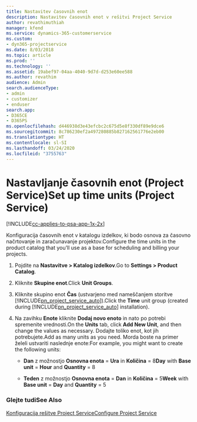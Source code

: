```yaml
---
title: Nastavitev časovnih enot
description: Nastavitev časovnih enot v rešitvi Project Service
author: revathimuthiah
manager: kfend
ms.service: dynamics-365-customerservice
ms.custom:
- dyn365-projectservice
ms.date: 8/03/2018
ms.topic: article
ms.prod: ''
ms.technology: ''
ms.assetid: 19abef97-04aa-4040-9d7d-d253e60ee588
ms.author: revathim
audience: Admin
search.audienceType:
- admin
- customizer
- enduser
search.app:
- D365CE
- D365PS
ms.openlocfilehash: d446938d3e43efcbc2c675d5e8f330df89e9dce6
ms.sourcegitcommit: 8c786230ef2a497280885b827162561776e2eb00
ms.translationtype: HT
ms.contentlocale: sl-SI
ms.lasthandoff: 03/24/2020
ms.locfileid: "3755763"
---
```

# <a name="set-up-time-units-project-service"></a><span data-ttu-id="643c9-103">Nastavljanje časovnih enot (Project Service)</span><span class="sxs-lookup"><span data-stu-id="643c9-103">Set up time units (Project Service)</span></span>

[!INCLUDE[cc-applies-to-psa-app-1x-2x](../includes/cc-applies-to-psa-app-1x-2x.md)]

<span data-ttu-id="643c9-104">Konfiguracija časovnih enot v katalogu izdelkov, ki bodo osnova za časovno načrtovanje in zaračunavanje projektov.</span><span class="sxs-lookup"><span data-stu-id="643c9-104">Configure the time units in the product catalog that you’ll use as a base for scheduling and billing your projects.</span></span>  
  
1. <span data-ttu-id="643c9-105">Pojdite na **Nastavitve > Katalog izdelkov**.</span><span class="sxs-lookup"><span data-stu-id="643c9-105">Go to **Settings > Product Catalog**.</span></span>  
  
2. <span data-ttu-id="643c9-106">Kliknite **Skupine enot**.</span><span class="sxs-lookup"><span data-stu-id="643c9-106">Click **Unit Groups**.</span></span>  
  
3. <span data-ttu-id="643c9-107">Kliknite skupino enot **Čas** (ustvarjeno med nameščanjem storitve [!INCLUDE[pn_project_service_auto](../includes/pn-project-service-auto.md)]).</span><span class="sxs-lookup"><span data-stu-id="643c9-107">Click the **Time** unit group (created during [!INCLUDE[pn_project_service_auto](../includes/pn-project-service-auto.md)] installation).</span></span>  
  
4. <span data-ttu-id="643c9-108">Na zavihku **Enote** kliknite **Dodaj novo enoto** in nato po potrebi spremenite vrednosti.</span><span class="sxs-lookup"><span data-stu-id="643c9-108">On the **Units** tab, click **Add New Unit**, and then change the values as necessary.</span></span> <span data-ttu-id="643c9-109">Dodajte toliko enot, kot jih potrebujete.</span><span class="sxs-lookup"><span data-stu-id="643c9-109">Add as many units as you need.</span></span> <span data-ttu-id="643c9-110">Morda boste na primer želeli ustvariti naslednje enote:</span><span class="sxs-lookup"><span data-stu-id="643c9-110">For example, you might want to create the following units:</span></span>  
  
   - <span data-ttu-id="643c9-111">**Dan** z možnostjo **Osnovna enota** = **Ura** in **Količina** = 8</span><span class="sxs-lookup"><span data-stu-id="643c9-111">**Day** with **Base unit** = **Hour** and **Quantity** = 8</span></span>  
  
   - <span data-ttu-id="643c9-112">**Teden** z možnostjo **Osnovna enota** = **Dan** in **Količina** = 5</span><span class="sxs-lookup"><span data-stu-id="643c9-112">**Week** with **Base unit** = **Day** and **Quantity** = 5</span></span>  
  
### <a name="see-also"></a><span data-ttu-id="643c9-113">Glejte tudi</span><span class="sxs-lookup"><span data-stu-id="643c9-113">See Also</span></span>  
 [<span data-ttu-id="643c9-114">Konfiguracija rešitve Project Service</span><span class="sxs-lookup"><span data-stu-id="643c9-114">Configure Project Service</span></span>](../project-service/configure.md)
